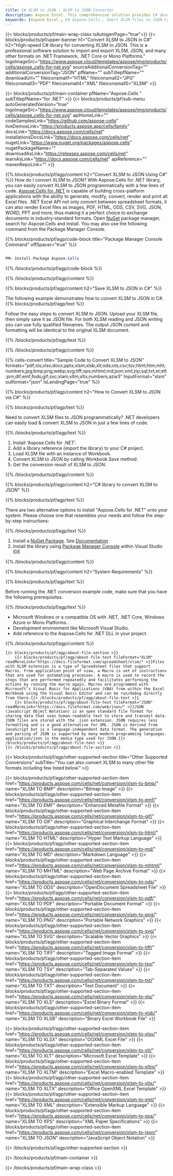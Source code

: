 ```yaml
---
title: C# XLSM to JSON - XLSM to JSON Converter
description: Aspose Excel. This comprehensive solution provides C# developers with a fully integrated approach to convert XLSM to JSON format, enabling seamless saving of XLSM data into JSON format using the Aspose.Cells library, all through efficient and customizable C# code.
keywords: [Aspose Excel., C# Aspose.Cells., Smart XLSM files to JSON Converter for C#., Convert XLSM to JSON in C#., XLSM files to JSON Conversion in C#., Leverage intelligent data processing to automatically parse and save XLSM into JSON format with high fidelity and code efficiency]
---
```


{{< blocks/products/pf/main-wrap-class isAutogenPage="true">}}
{{< blocks/products/pf/upper-banner h1="Convert XLSM to JSON in C#" h2="High-speed C# library for converting XLSM to JSON. This is a professional software solution to import and export XLSM, JSON, and many other formats on .NET Framework, .NET Core or Mono Platforms." logoImageSrc="https://www.aspose.cloud/templates/aspose/img/products/cells/aspose_cells-for-net.svg" sourceAdditionalConversionTag="" additionalConversionTag="JSON" pfName="" subTitlepfName="" downloadUrl="" fileiconsmall1="HTML" fileiconsmall2="JPG" fileiconsmall3="PDF" fileiconsmall4="XML" fileiconsmall5="XLSM" >}}

{{< blocks/products/pf/main-container pfName="Aspose.Cells " subTitlepfName="for .NET" >}}
{{< blocks/products/pf/sub-menu autoGeneratedVersion="true" logoImageSrc="https://www.aspose.cloud/templates/aspose/img/products/cells/aspose_cells-for-net.svg" apiHomeLink="" codeSamplesLink="https://github.com/aspose-cells" liveDemosLink="https://products.aspose.app/cells/family" docsLink="https://docs.aspose.com/cells/net" installationsDocsLink="https://docs.aspose.com/cells/net" nugetLink="https://www.nuget.org/packages/aspose.cells" nugetPackageName="" downloadAsLink="https://releases.aspose.com/cells/net" learnAsLink="https://docs.aspose.com/cells/net" apiReference="" mavenRepoLink="" >}}

{{% blocks/products/pf/agp/content h2="Convert XLSM to JSON Using C#" %}}
How do I convert XLSM to JSON? With Aspose.Cells for .NET library, you can easily convert XLSM to JSON programmatically with  a few lines of code. [Aspose.Cells for .NET](https://products.aspose.com/cells/net) is capable of building cross-platform applications with the ability to generate, modify, convert, render and print all Excel files. .NET Excel API not only convert between spreadsheet formats, it can also render Excel files as images, PDF, HTML, ODS, CSV, SVG, JSON, WORD, PPT and more, thus making it a perfect choice to exchange documents in industry-standard formats. Open [NuGet](https://www.nuget.org/packages/aspose.cells) package manager, search for Aspose.Cells and install. You may also use the following command from the Package Manager Console.

{{% blocks/products/pf/agp/code-block title="Package Manager Console Command" offSpacer="true" %}}

```cs

PM> Install-Package Aspose.Cells

```

{{% /blocks/products/pf/agp/code-block %}}

{{% /blocks/products/pf/agp/content %}}

{{% blocks/products/pf/agp/content h2="Save XLSM to JSON in C#" %}}

The following example demonstrates how to convert XLSM to JSON in C#.
{{% blocks/products/pf/agp/text %}}

Follow the easy steps to convert XLSM to JSON. Upload your XLSM file, then simply save it as JSON file. For both XLSM reading and JSON writing you can use fully qualified filenames. The output JSON content and formatting will be identical to the original XLSM document.

{{% /blocks/products/pf/agp/text %}}

{{% /blocks/products/pf/agp/content %}}

{{% cells-convert title="Sample Code to Convert XLSM to JSON" formats="pdf;xls;xlsx;docx;pptx;xlsm;xlsb;xlt;ods;ots;csv;tsv;html;htm;mht;numbers;jpg;bmp;png;webp;svg;tiff;xps;mhtml;md;json;xml;zip;sql;txt;et;ett;prn;dif;emf;fods;gif;sxc;xlam;xltm;xltx;numbers;azw3" InputFormat="xlsm" outformat="json" IsLandingPage="true" %}}

{{% blocks/products/pf/agp/content h2="How to Convert XLSM to JSON via C#" %}}

{{% blocks/products/pf/agp/text %}}

Need to convert XLSM files to JSON programmatically? .NET developers can easily load & convert XLSM to JSON in just a few lines of code.

{{% /blocks/products/pf/agp/text %}}

1.  Install 'Aspose.Cells for .NET'.
1.  Add a library reference (import the library) to your C# project.
1.  Load XLSM file with an instance of Workbook.
1.  Convert XLSM to JSON by calling Workbook.Save method.
1.  Get the conversion result of XLSM to JSON.

{{% /blocks/products/pf/agp/content %}}

{{% blocks/products/pf/agp/content h2="C# library to convert XLSM to JSON" %}}

{{% blocks/products/pf/agp/text %}}

There are two alternative options to install "Aspose.Cells for .NET" onto your system. Please choose one that resembles your needs and follow the step-by-step instructions:

{{% /blocks/products/pf/agp/text %}}

1.  Install a [NuGet Package](https://www.nuget.org/packages/Aspose.Cells/). See [Documentation](https://docs.aspose.com/cells/net/installation/#install-asposecells-for-net-through-nuget)
1.  Install the library using [Package Manager Console](https://docs.aspose.com/cells/net/installation/#install-asposecells-using-the-package-manager-console) within Visual Studio IDE

{{% /blocks/products/pf/agp/content %}}

{{% blocks/products/pf/agp/content h2="System Requirements" %}}

{{% blocks/products/pf/agp/text %}}

 Before running the .NET conversion example code, make sure that you have the following prerequisites.

{{% /blocks/products/pf/agp/text %}}

-  Microsoft Windows or a compatible OS with .NET, .NET Core, Windows Azure or Mono Platforms..
-  Development environment like Microsoft Visual Studio.
-  Add reference to the Aspose.Cells for .NET DLL in your project. 

{{% /blocks/products/pf/agp/content %}}

<!-- aboutfile Starts -->
    {{< blocks/products/pf/agp/about-file-section >}}
        {{< blocks/products/pf/agp/about-file-text fileFormat="XLSM" readMoreLink="https://docs.fileformat.com/spreadsheet/xlsm/" >}}Files with XLSM extension is a type of Spreadsheet files that support Macros. From application point of view, a Macro is set of instructions that are used for automating processes. A macro is used to record the steps that are performed repeatedly and facilitates performing the actions by running the macro again. Macros are programmed with Microsoft’s Visual Basic for Applications (VBA) from within the Excel Workbook using the Visual Basic Editor and can be run/debug directly from there.{{< /blocks/products/pf/agp/about-file-text >}}
        {{< blocks/products/pf/agp/about-file-text fileFormat="JSON" readMoreLink="https://docs.fileformat.com/web/json/" >}}JSON (JavaScript Object Notation) is an open standard file format for sharing data that uses human-readable text to store and transmit data. JSON files are stored with the .json extension. JSON requires less formatting and is a good alternative for XML. JSON is derived from JavaScript but is a language-independent data format. The generation and parsing of JSON is supported by many modern programming languages. application/json is the media type used for JSON.{{< /blocks/products/pf/agp/about-file-text >}}
    {{< /blocks/products/pf/agp/about-file-section >}}
<!-- aboutfile Ends -->

{{< blocks/products/pf/agp/other-supported-section title="Other Supported Conversions" subTitle="You can also convert XLSM to many other file formats including few listed below." >}}

{{< blocks/products/pf/agp/other-supported-section-item href="https://products.aspose.com/cells/net/conversion/xlsm-to-bmp/" name="XLSM TO BMP" description="Bitmap Image" >}}
{{< blocks/products/pf/agp/other-supported-section-item href="https://products.aspose.com/cells/net/conversion/xlsm-to-emf/" name="XLSM TO EMF" description="Enhanced Metafile Format" >}}
{{< blocks/products/pf/agp/other-supported-section-item href="https://products.aspose.com/cells/net/conversion/xlsm-to-gif/" name="XLSM TO GIF" description="Graphical Interchange Format" >}}
{{< blocks/products/pf/agp/other-supported-section-item href="https://products.aspose.com/cells/net/conversion/xlsm-to-html/" name="XLSM TO HTML" description="Hyper Text Markup Language" >}}
{{< blocks/products/pf/agp/other-supported-section-item href="https://products.aspose.com/cells/net/conversion/xlsm-to-md/" name="XLSM TO MD" description="Markdown Language" >}}
{{< blocks/products/pf/agp/other-supported-section-item href="https://products.aspose.com/cells/net/conversion/xlsm-to-mhtml/" name="XLSM TO MHTML" description="Web Page Archive Format" >}}
{{< blocks/products/pf/agp/other-supported-section-item href="https://products.aspose.com/cells/net/conversion/xlsm-to-ods/" name="XLSM TO ODS" description="OpenDocument Spreadsheet File" >}}
{{< blocks/products/pf/agp/other-supported-section-item href="https://products.aspose.com/cells/net/conversion/xlsm-to-pdf/" name="XLSM TO PDF" description="Portable Document Format" >}}
{{< blocks/products/pf/agp/other-supported-section-item href="https://products.aspose.com/cells/net/conversion/xlsm-to-png/" name="XLSM TO PNG" description="Portable Network Graphics" >}}
{{< blocks/products/pf/agp/other-supported-section-item href="https://products.aspose.com/cells/net/conversion/xlsm-to-svg/" name="XLSM TO SVG" description="Scalable Vector Graphics" >}}
{{< blocks/products/pf/agp/other-supported-section-item href="https://products.aspose.com/cells/net/conversion/xlsm-to-tiff/" name="XLSM TO TIFF" description="Tagged Image Format" >}}
{{< blocks/products/pf/agp/other-supported-section-item href="https://products.aspose.com/cells/net/conversion/xlsm-to-tsv/" name="XLSM TO TSV" description="Tab-Separated Values" >}}
{{< blocks/products/pf/agp/other-supported-section-item href="https://products.aspose.com/cells/net/conversion/xlsm-to-txt/" name="XLSM TO TXT" description="Text Document" >}}
{{< blocks/products/pf/agp/other-supported-section-item href="https://products.aspose.com/cells/net/conversion/xlsm-to-xls/" name="XLSM TO XLS" description="Excel Binary Format" >}}
{{< blocks/products/pf/agp/other-supported-section-item href="https://products.aspose.com/cells/net/conversion/xlsm-to-xlsb/" name="XLSM TO XLSB" description="Binary Excel Workbook File" >}}

{{< blocks/products/pf/agp/other-supported-section-item href="https://products.aspose.com/cells/net/conversion/xlsm-to-xlsx/" name="XLSM TO XLSX" description="OOXML Excel File" >}}
{{< blocks/products/pf/agp/other-supported-section-item href="https://products.aspose.com/cells/net/conversion/xlsm-to-xlt/" name="XLSM TO XLT" description="Microsoft Excel Template" >}}
{{< blocks/products/pf/agp/other-supported-section-item href="https://products.aspose.com/cells/net/conversion/xlsm-to-xltm/" name="XLSM TO XLTM" description="Excel Macro-enabled Template" >}}
{{< blocks/products/pf/agp/other-supported-section-item href="https://products.aspose.com/cells/net/conversion/xlsm-to-xltx/" name="XLSM TO XLTX" description="Office OpenXML Excel Template" >}}
{{< blocks/products/pf/agp/other-supported-section-item href="https://products.aspose.com/cells/net/conversion/xlsm-to-xml/" name="XLSM TO XML" description="Extensible Markup Language" >}}
{{< blocks/products/pf/agp/other-supported-section-item href="https://products.aspose.com/cells/net/conversion/xlsm-to-xps/" name="XLSM TO XPS" description="XML Paper Specifications" >}}
{{< blocks/products/pf/agp/other-supported-section-item href="https://products.aspose.com/cells/net/conversion/xlsm-to-json/" name="XLSM TO JSON" description="JavaScript Object Notation" >}}

{{< /blocks/products/pf/agp/other-supported-section >}}

{{< /blocks/products/pf/main-container >}}
    
{{< /blocks/products/pf/main-wrap-class >}}
